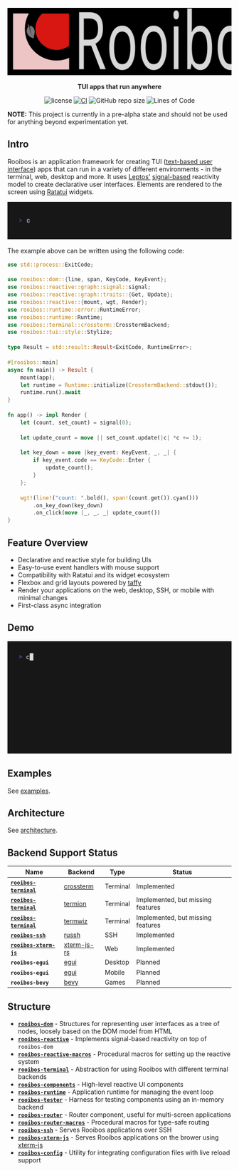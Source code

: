 <div align="center">

![Rooibos Logo](./assets/logo_text.svg)

**TUI apps that run anywhere**

![license](https://img.shields.io/badge/License-MIT%20or%20Apache%202-green.svg)
[![CI](https://github.com/aschey/rooibos/actions/workflows/test.yml/badge.svg)](https://github.com/aschey/rooibos/actions/workflows/test.yml)
![GitHub repo size](https://img.shields.io/github/repo-size/aschey/rooibos)
![Lines of Code](https://aschey.tech/tokei/github/aschey/rooibos)

</div>

**NOTE:** This project is currently in a pre-alpha state and should not be used for anything beyond experimentation yet.

## Intro

Rooibos is an application framework for creating TUI ([text-based user interface](https://en.wikipedia.org/wiki/Text-based_user_interface)) apps that can run in a variety of different environments - in the terminal, web, desktop and more.
It uses [Leptos'](https://github.com/leptos-rs/leptos) [signal-based](https://github.com/leptos-rs/leptos/tree/main/reactive_graph) reactivity model to create declarative user interfaces.
Elements are rendered to the screen using [Ratatui](https://docs.rs/ratatui/latest/ratatui/) widgets.

![counter](./examples/examples/counter/counter.gif)

The example above can be written using the following code:

```rust
use std::process::ExitCode;

use rooibos::dom::{line, span, KeyCode, KeyEvent};
use rooibos::reactive::graph::signal::signal;
use rooibos::reactive::graph::traits::{Get, Update};
use rooibos::reactive::{mount, wgt, Render};
use rooibos::runtime::error::RuntimeError;
use rooibos::runtime::Runtime;
use rooibos::terminal::crossterm::CrosstermBackend;
use rooibos::tui::style::Stylize;

type Result = std::result::Result<ExitCode, RuntimeError>;

#[rooibos::main]
async fn main() -> Result {
    mount(app);
    let runtime = Runtime::initialize(CrosstermBackend::stdout());
    runtime.run().await
}

fn app() -> impl Render {
    let (count, set_count) = signal(0);

    let update_count = move || set_count.update(|c| *c += 1);

    let key_down = move |key_event: KeyEvent, _, _| {
        if key_event.code == KeyCode::Enter {
            update_count();
        }
    };

    wgt!(line!("count: ".bold(), span!(count.get()).cyan()))
        .on_key_down(key_down)
        .on_click(move |_, _, _| update_count())
}
```

## Feature Overview

- Declarative and reactive style for building UIs
- Easy-to-use event handlers with mouse support
- Compatibility with Ratatui and its widget ecosystem
- Flexbox and grid layouts powered by [taffy](https://docs.rs/taffy/latest/taffy/)
- Render your applications on the web, desktop, SSH, or mobile with minimal changes
- First-class async integration

## Demo

![demo](./examples/examples/todos_api/todos_api.gif)

## Examples

See [examples](./examples/examples).

## Architecture

See [architecture](./ARCHITECTURE.md).

## Backend Support Status

| Name                                                | Backend                                                        | Type     | Status                            |
| --------------------------------------------------- | -------------------------------------------------------------- | -------- | --------------------------------- |
| [**`rooibos-terminal`**](./crates/rooibos-terminal) | [crossterm](https://docs.rs/crossterm/latest/crossterm/)       | Terminal | Implemented                       |
| [**`rooibos-terminal`**](./crates/rooibos-terminal) | [termion](https://docs.rs/termion/latest/termion/)             | Terminal | Implemented, but missing features |
| [**`rooibos-terminal`**](./crates/rooibos-terminal) | [termwiz](https://docs.rs/termwiz/latest/termwiz/)             | Terminal | Implemented, but missing features |
| [**`rooibos-ssh`**](./crates/rooibos-ssh)           | [russh](https://docs.rs/russh/latest/russh/)                   | SSH      | Implemented                       |
| [**`rooibos-xterm-js`**](./crates/rooibos-xterm-js) | [xterm-js-rs](https://docs.rs/xterm-js-rs/latest/xterm_js_rs/) | Web      | Implemented                       |
| **`rooibos-egui`**                                  | [egui](https://docs.rs/egui/latest/egui/)                      | Desktop  | Planned                           |
| **`rooibos-egui`**                                  | [egui](https://docs.rs/egui/latest/egui/)                      | Mobile   | Planned                           |
| **`rooibos-bevy`**                                  | [bevy](https://docs.rs/bevy/latest/bevy/)                      | Games    | Planned                           |

## Structure

- [**`rooibos-dom`**](./crates/rooibos-dom) - Structures for representing user interfaces as a tree of nodes, loosely based on the DOM model from HTML
- [**`rooibos-reactive`**](./crates/rooibos-reactive) - Implements signal-based reactivity on top of `rooibos-dom`
- [**`rooibos-reactive-macros`**](./crates/rooibos-reactive-macros) - Procedural macros for setting up the reactive system
- [**`rooibos-terminal`**](./crates/rooibos-terminal) - Abstraction for using Rooibos with different terminal backends
- [**`rooibos-components`**](./crates/rooibos-components) - High-level reactive UI components
- [**`rooibos-runtime`**](./crates/rooibos-runtime) - Application runtime for managing the event loop
- [**`rooibos-tester`**](./crates/rooibos-tester) - Harness for testing components using an in-memory backend
- [**`rooibos-router`**](./crates/rooibos-router) - Router component, useful for multi-screen applications
- [**`rooibos-router-macros`**](./crates/rooibos-router-macros) - Procedural macros for type-safe routing
- [**`rooibos-ssh`**](./crates/rooibos-ssh) - Serves Rooibos applications over SSH
- [**`rooibos-xterm-js`**](./crates/rooibos-xterm-js) - Serves Rooibos applications on the brower using [xterm-js](https://xtermjs.org/)
- [**`rooibos-config`**](./crates/rooibos-config) - Utility for integrating configuration files with live reload support
